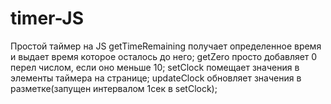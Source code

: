 # timer-JS
Простой таймер на JS
getTimeRemaining получает определенное время и выдает время которое осталось до него;
getZero просто добавляет 0 перел числом, если оно меньше 10;
setClock помещает значения в элементы таймера на странице;
updateClock обновляет значения в разметке(запущен интервалом 1сек в setClock);
